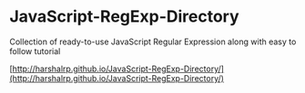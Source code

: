 JavaScript-RegExp-Directory
===========================

Collection of ready-to-use JavaScript Regular Expression along with easy to follow tutorial

[http://harshalrp.github.io/JavaScript-RegExp-Directory/](http://harshalrp.github.io/JavaScript-RegExp-Directory/)
